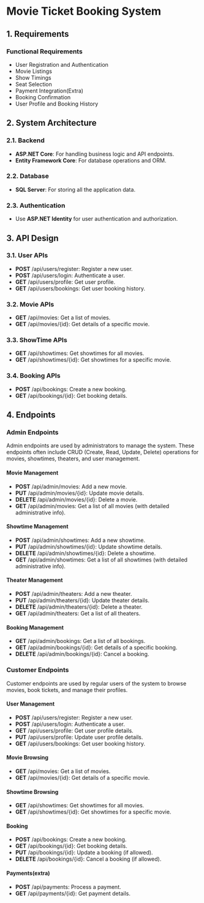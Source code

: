 # Movie Ticket Booking System

## 1. Requirements

### Functional Requirements

- User Registration and Authentication
- Movie Listings
- Show Timings
- Seat Selection
- Payment Integration(Extra)
- Booking Confirmation
- User Profile and Booking History

## 2. System Architecture
### 2.1. Backend

- **ASP.NET Core**: For handling business logic and API endpoints.
- **Entity Framework Core**: For database operations and ORM.

### 2.2. Database

- **SQL Server**: For storing all the application data.

### 2.3. Authentication

- Use **ASP.NET Identity** for user authentication and authorization.


## 3. API Design

### 3.1. User APIs

- **POST** /api/users/register: Register a new user.
- **POST** /api/users/login: Authenticate a user.
- **GET** /api/users/profile: Get user profile.
- **GET** /api/users/bookings: Get user booking history.

### 3.2. Movie APIs

- **GET** /api/movies: Get a list of movies.
- **GET** /api/movies/{id}: Get details of a specific movie.

### 3.3. ShowTime APIs

- **GET** /api/showtimes: Get showtimes for all movies.
- **GET** /api/showtimes/{id}: Get showtimes for a specific movie.

### 3.4. Booking APIs

- **POST** /api/bookings: Create a new booking.
- **GET** /api/bookings/{id}: Get booking details.

## 4. Endpoints

### Admin Endpoints
Admin endpoints are used by administrators to manage the system. These endpoints often include CRUD (Create, Read, Update, Delete) operations for movies, showtimes, theaters, and user management.
#### Movie Management
- **POST** /api/admin/movies: Add a new movie.
- **PUT** /api/admin/movies/{id}: Update movie details.
- **DELETE** /api/admin/movies/{id}: Delete a movie.
- **GET** /api/admin/movies: Get a list of all movies (with detailed administrative info).

#### Showtime Management
- **POST** /api/admin/showtimes: Add a new showtime.
- **PUT** /api/admin/showtimes/{id}: Update showtime details.
- **DELETE** /api/admin/showtimes/{id}: Delete a showtime.
- **GET** /api/admin/showtimes: Get a list of all showtimes (with detailed administrative info).

#### Theater Management
- **POST** /api/admin/theaters: Add a new theater.
- **PUT** /api/admin/theaters/{id}: Update theater details.
- **DELETE** /api/admin/theaters/{id}: Delete a theater.
- **GET** /api/admin/theaters: Get a list of all theaters.

#### Booking Management
- **GET** /api/admin/bookings: Get a list of all bookings.
- **GET** /api/admin/bookings/{id}: Get details of a specific booking.
- **DELETE** /api/admin/bookings/{id}: Cancel a booking.

### Customer Endpoints
Customer endpoints are used by regular users of the system to browse movies, book tickets, and manage their profiles.
#### User Management
- **POST** /api/users/register: Register a new user.
- **POST** /api/users/login: Authenticate a user.
- **GET** /api/users/profile: Get user profile details.
- **PUT** /api/users/profile: Update user profile details.
- **GET** /api/users/bookings: Get user booking history.

#### Movie Browsing
- **GET** /api/movies: Get a list of movies.
- **GET** /api/movies/{id}: Get details of a specific movie.

#### Showtime Browsing
- **GET** /api/showtimes: Get showtimes for all movies.
- **GET** /api/showtimes/{id}: Get showtimes for a specific movie.

#### Booking
- **POST** /api/bookings: Create a new booking.
- **GET** /api/bookings/{id}: Get booking details.
- **PUT** /api/bookings/{id}: Update a booking (if allowed).
- **DELETE** /api/bookings/{id}: Cancel a booking (if allowed).

#### Payments(extra)
- **POST** /api/payments: Process a payment.
- **GET** /api/payments/{id}: Get payment details.
